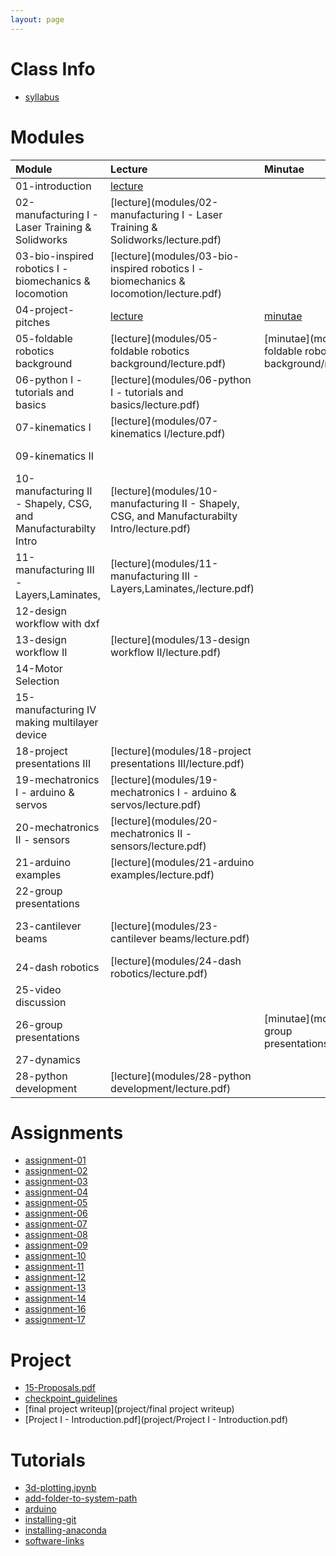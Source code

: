 ```yaml
---
layout: page
---
```

# Class Info
* [syllabus](syllabus)

# Modules

| Module                                                         | Lecture                                                                                       | Minutae                                                        | Chapter                                                                                | Code                                                                                    |
|:---------------------------------------------------------------|:----------------------------------------------------------------------------------------------|:---------------------------------------------------------------|:---------------------------------------------------------------------------------------|:----------------------------------------------------------------------------------------|
| 01-introduction                                                | [lecture](modules/01-introduction/lecture.pdf)                                                |                                                                | [chapter](modules/01-introduction/chapter.html)                                        |                                                                                         |
| 02-manufacturing I - Laser Training & Solidworks               | [lecture](modules/02-manufacturing I - Laser Training & Solidworks/lecture.pdf)               |                                                                |                                                                                        |                                                                                         |
| 03-bio-inspired robotics I - biomechanics & locomotion         | [lecture](modules/03-bio-inspired robotics I - biomechanics & locomotion/lecture.pdf)         |                                                                | [chapter](modules/03-bio-inspired robotics I - biomechanics & locomotion/chapter.html) |                                                                                         |
| 04-project-pitches                                             | [lecture](modules/04-project-pitches/lecture.pdf)                                             | [minutae](modules/04-project-pitches/minutae.pdf)              |                                                                                        |                                                                                         |
| 05-foldable robotics background                                | [lecture](modules/05-foldable robotics background/lecture.pdf)                                | [minutae](modules/05-foldable robotics background/minutae.pdf) | [chapter](modules/05-foldable robotics background/chapter.html)                        |                                                                                         |
| 06-python I - tutorials and basics                             | [lecture](modules/06-python I - tutorials and basics/lecture.pdf)                             |                                                                | [chapter](modules/06-python I - tutorials and basics/chapter.html)                     | [code](modules/06-python I - tutorials and basics/code.zip)                             |
| 07-kinematics I                                                | [lecture](modules/07-kinematics I/lecture.pdf)                                                |                                                                | [chapter](modules/07-kinematics I/chapter.html)                                        | [code](modules/07-kinematics I/code.zip)                                                |
| 09-kinematics II                                               |                                                                                               |                                                                |                                                                                        | [code](modules/09-kinematics II/code.zip)                                               |
| 10-manufacturing II - Shapely, CSG, and Manufacturabilty Intro | [lecture](modules/10-manufacturing II - Shapely, CSG, and Manufacturabilty Intro/lecture.pdf) |                                                                |                                                                                        | [code](modules/10-manufacturing II - Shapely, CSG, and Manufacturabilty Intro/code.zip) |
| 11-manufacturing III - Layers,Laminates,                       | [lecture](modules/11-manufacturing III - Layers,Laminates,/lecture.pdf)                       |                                                                |                                                                                        | [code](modules/11-manufacturing III - Layers,Laminates,/code.zip)                       |
| 12-design workflow with dxf                                    |                                                                                               |                                                                |                                                                                        | [code](modules/12-design workflow with dxf/code.zip)                                    |
| 13-design workflow II                                          | [lecture](modules/13-design workflow II/lecture.pdf)                                          |                                                                |                                                                                        | [code](modules/13-design workflow II/code.zip)                                          |
| 14-Motor Selection                                             |                                                                                               |                                                                |                                                                                        | [code](modules/14-Motor Selection/code.zip)                                             |
| 15-manufacturing IV making multilayer device                   |                                                                                               |                                                                |                                                                                        | [code](modules/15-manufacturing IV making multilayer device/code.zip)                   |
| 18-project presentations III                                   | [lecture](modules/18-project presentations III/lecture.pdf)                                   |                                                                |                                                                                        |                                                                                         |
| 19-mechatronics I - arduino & servos                           | [lecture](modules/19-mechatronics I - arduino & servos/lecture.pdf)                           |                                                                |                                                                                        | [code](modules/19-mechatronics I - arduino & servos/code.zip)                           |
| 20-mechatronics II - sensors                                   | [lecture](modules/20-mechatronics II - sensors/lecture.pdf)                                   |                                                                |                                                                                        |                                                                                         |
| 21-arduino examples                                            | [lecture](modules/21-arduino examples/lecture.pdf)                                            |                                                                |                                                                                        | [code](modules/21-arduino examples/code.zip)                                            |
| 22-group presentations                                         |                                                                                               |                                                                |                                                                                        |                                                                                         |
| 23-cantilever beams                                            | [lecture](modules/23-cantilever beams/lecture.pdf)                                            |                                                                | [chapter](modules/23-cantilever beams/chapter.html)                                    | [code](modules/23-cantilever beams/code.zip)                                            |
| 24-dash robotics                                               | [lecture](modules/24-dash robotics/lecture.pdf)                                               |                                                                |                                                                                        |                                                                                         |
| 25-video discussion                                            |                                                                                               |                                                                |                                                                                        |                                                                                         |
| 26-group presentations                                         |                                                                                               | [minutae](modules/26-group presentations/minutae.pdf)          |                                                                                        |                                                                                         |
| 27-dynamics                                                    |                                                                                               |                                                                | [chapter](modules/27-dynamics/chapter.html)                                            | [code](modules/27-dynamics/code.zip)                                                    |
| 28-python development                                          | [lecture](modules/28-python development/lecture.pdf)                                          |                                                                |                                                                                        | [code](modules/28-python development/code.zip)                                          |

# Assignments

* [assignment-01](assignments/assignment-01.html)
* [assignment-02](assignments/assignment-02.html)
* [assignment-03](assignments/assignment-03.html)
* [assignment-04](assignments/assignment-04.html)
* [assignment-05](assignments/assignment-05.html)
* [assignment-06](assignments/assignment-06.html)
* [assignment-07](assignments/assignment-07.html)
* [assignment-08](assignments/assignment-08.html)
* [assignment-09](assignments/assignment-09.html)
* [assignment-10](assignments/assignment-10.html)
* [assignment-11](assignments/assignment-11.html)
* [assignment-12](assignments/assignment-12.html)
* [assignment-13](assignments/assignment-13.html)
* [assignment-14](assignments/assignment-14.html)
* [assignment-16](assignments/assignment-16.html)
* [assignment-17](assignments/assignment-17.html)

# Project

* [15-Proposals.pdf](project/15-Proposals.pdf)
* [checkpoint_guidelines](project/checkpoint_guidelines)
* [final project writeup](project/final project writeup)
* [Project I - Introduction.pdf](project/Project I - Introduction.pdf)

# Tutorials

* [3d-plotting.ipynb](tutorials/3d-plotting.ipynb)
* [add-folder-to-system-path](tutorials/add-folder-to-system-path)
* [arduino](tutorials/arduino)
* [installing-git](tutorials/installing-git)
* [installing-anaconda](tutorials/installing-anaconda)
* [software-links](tutorials/using-jupyter)
